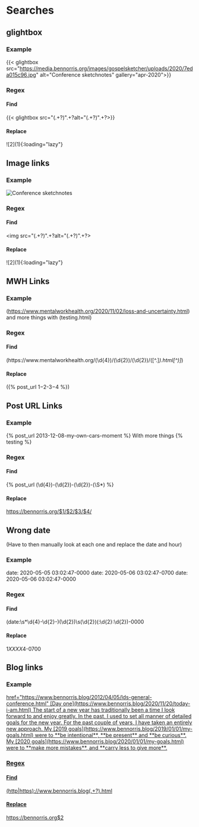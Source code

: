 # Searches

## glightbox

### Example
{{< glightbox src="https://media.bennorris.org/images/gospelsketcher/uploads/2020/7eda015c96.jpg" alt="Conference sketchnotes" gallery="apr-2020">}}

### Regex
#### Find
\{\{< glightbox src="(.+?)".+?alt="(.+?)".+?>\}\}

#### Replace
![$2]($1){:loading="lazy"}


## Image links

### Example
<img src="https://media.bennorris.org/images/gospelsketcher/uploads/2020/7eda015c96.jpg" alt="Conference sketchnotes" />

### Regex
#### Find
<img src="(.+?)".+?alt="(.+?)".+?>

#### Replace
![$2]($1){:loading="lazy"}


## MWH Links

### Example
(https://www.mentalworkhealth.org/2020/11/02/loss-and-uncertainty.html) and more things with (testing.html)

### Regex
#### Find
\(https://www\.mentalworkhealth\.org/(\d{4})/(\d{2})/(\d{2})/([^.]*)\.html[^)]*\)

#### Replace
({% post_url $1-$2-$3-$4 %})


## Post URL Links

### Example
{% post_url 2013-12-08-my-own-cars-moment %} With more things {% testing %}

### Regex
#### Find
\{% post_url (\d{4})-(\d{2})-(\d{2})-(\S*) %\}

#### Replace
https://bennorris.org/$1/$2/$3/$4/


## Wrong date

(Have to then manually look at each one and replace the date and hour)

### Example
date:       2020-05-05 03:02:47-0000
date: 2020-05-06 03:02:47-0700
date: 2020-05-06 03:02:47-0000

### Regex
#### Find
(date:\s*\d{4}-\d{2}-)(\d{2})\s(\d{2})(:\d{2}:\d{2})-0000

#### Replace
$1XX XX$4-0700


## Blog links

### Example
<a href="http://www.bennorris.blog/2012/02/08/humancomputer-interaction-part.html">
href="https://www.bennorris.blog/2012/04/05/lds-general-conference.html"
[Day one](https://www.bennorris.blog/2020/11/20/today-i-am.html)
The start of a new year has traditionally been a time I look forward to and enjoy greatly. In the past, I used to set all manner of detailed goals for the new year. For the past couple of years, I have taken an entirely new approach. My [2019 goals](https://www.bennorris.blog/2019/01/01/my-goals.html) were to **be intentional**, **be present** and **be curious**. My [2020 goals](https://www.bennorris.blog/2020/01/01/my-goals.html) were to **make more mistakes**, and **carry less to give more**.

### Regex
#### Find
(http|https)://www\.bennorris\.blog(.+?)\.html

#### Replace
https://bennorris.org$2
